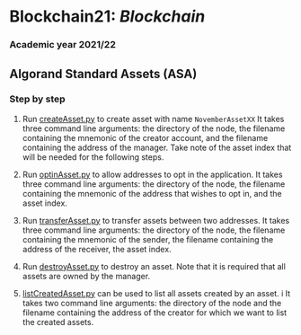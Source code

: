 # Blockchain21: *Blockchain* #
### Academic year 2021/22 ###

## Algorand Standard Assets (ASA) ##

### Step by step  ###

1. Run [createAsset.py](./createAsset.py) to create asset with name ```NovemberAssetXX```
    It takes three command line arguments: the directory of the node, 
    the filename containing the mnemonic of the creator account, and
    the filename containing the address of the manager.
    Take note of the asset index that will be needed for the following steps.

2. Run [optinAsset.py](./optinAsset.py) to allow addresses to opt in the application.
    It takes three command line arguments: the directory of the node, 
    the filename containing the mnemonic of the address that wishes to opt in,  and 
    the asset index.

3. Run [transferAsset.py](./transferAsset.py) to transfer assets between two addresses. 
    It takes three command line arguments: the directory of the node, 
    the filename containing the mnemonic of the sender,
    the filename containing the address of the receiver,
    the asset index.
    
4. Run [destroyAsset.py](./destroyAsset.py) to destroy an asset.
    Note that it is required that all assets are owned by the manager.
    
5. [listCreatedAsset.py](./listCreatedAsset.py) can be used to list all assets created by an asset. i
    It takes two command line arguments: 
    the directory of the node and 
    the filename containing the address of the creator for which we want to list the created assets.
    

